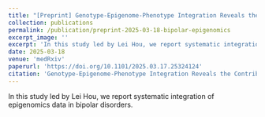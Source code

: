 ```yaml
---
title: "[Preprint] Genotype-Epigenome-Phenotype Integration Reveals the Contributions of Peripheral Immune Cells to Bipolar Disorder Pathogenesis, Phenotypic Heterogeneity, and Therapy."
collection: publications
permalink: /publication/preprint-2025-03-18-bipolar-epigenomics
excerpt_image: ''
excerpt: 'In this study led by Lei Hou, we report systematic integration of epigenomics data in bipolar disorders.'
date: 2025-03-18
venue: 'medRxiv'
paperurl: 'https://doi.org/10.1101/2025.03.17.25324124'
citation: 'Genotype-Epigenome-Phenotype Integration Reveals the Contributions of Peripheral Immune Cells to Bipolar Disorder Pathogenesis, Phenotypic Heterogeneity, and Therapy, J.L. Hou, Y. Li, X. Xiong, Y. Tanigawa, Y. Park, S. W. Lenz, A. Grayson, J.-H. Lee, E. Ryu, J. E. Olson, J. M. Biernacka, M. A. Frye, T. Ordog, M. Kellis. medRxiv, 2025.03.17.25324124 (2025).'
---
```

<!-- ispublishedpreprint: "True" -->

In this study led by Lei Hou, we report systematic integration of epigenomics data in bipolar disorders.
